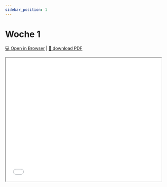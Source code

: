 ```yaml
---
sidebar_position: 1
---
```


# Woche 1

> 

[:computer: Open in Browser](pathname:///slides/woche-1) | [:floppy_disk: download PDF](pathname:///slides/woche-1.pdf)

<iframe src="/bbzbl-modul-404/slides/woche-1" width="100%" height="400px"></iframe>

